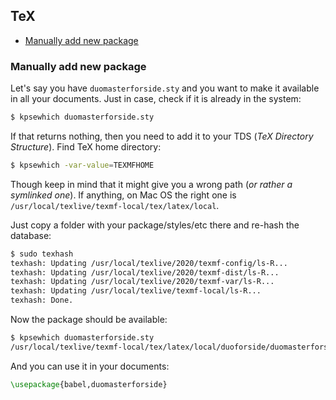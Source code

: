 ## TeX

<!-- MarkdownTOC -->

- [Manually add new package](#manually-add-new-package)

<!-- /MarkdownTOC -->

### Manually add new package

Let's say you have `duomasterforside.sty` and you want to make it available in all your documents. Just in case, check if it is already in the system:

``` sh
$ kpsewhich duomasterforside.sty
```

If that returns nothing, then you need to add it to your TDS (*TeX Directory Structure*). Find TeX home directory:

``` sh
$ kpsewhich -var-value=TEXMFHOME
```

Though keep in mind that it might give you a wrong path (*or rather a symlinked one*). If anything, on Mac OS the right one is `/usr/local/texlive/texmf-local/tex/latex/local`.

Just copy a folder with your package/styles/etc there and re-hash the database:

``` sh
$ sudo texhash
texhash: Updating /usr/local/texlive/2020/texmf-config/ls-R...
texhash: Updating /usr/local/texlive/2020/texmf-dist/ls-R...
texhash: Updating /usr/local/texlive/2020/texmf-var/ls-R...
texhash: Updating /usr/local/texlive/texmf-local/ls-R...
texhash: Done.
```

Now the package should be available:

``` sh
$ kpsewhich duomasterforside.sty
/usr/local/texlive/texmf-local/tex/latex/local/duoforside/duomasterforside.sty
```

And you can use it in your documents:

``` tex
\usepackage{babel,duomasterforside}
```
